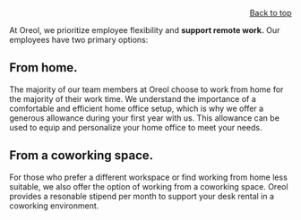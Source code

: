 <div id="readme" class="Box-body readme blob js-code-block-container">
<article class="markdown-body entry-content p-3 p-md-6" itemprop="text">
<p align="right">
<a href="https://github.com/oreol-ag/oreol-web#--advanced-computing-technologies">Back to top</a>
</p>

At Oreol, we prioritize employee flexibility and **support remote work.** Our employees have two primary options:

## From home.
The majority of our team members at Oreol choose to work from home for the majority of their work time. We understand the importance of a comfortable and efficient home office setup, which is why we offer a generous allowance during your first year with us. This allowance can be used to equip and personalize your home office to meet your needs.
    
## From a coworking space.
For those who prefer a different workspace or find working from home less suitable, we also offer the option of working from a coworking space. Oreol provides a resonable stipend per month to support your desk rental in a coworking environment.